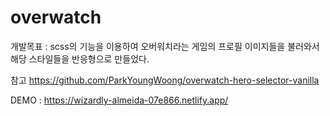 # overwatch
개발목표 : scss의 기능을 이용하여 오버워치라는 게임의 프로필 이미지들을 불러와서 해당 스타일들을 반응형으로 만들었다.

참고 https://github.com/ParkYoungWoong/overwatch-hero-selector-vanilla


DEMO : https://wizardly-almeida-07e866.netlify.app/
